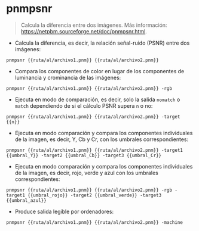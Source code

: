 # pnmpsnr

> Calcula la diferencia entre dos imágenes.
> Más información: <https://netpbm.sourceforge.net/doc/pnmpsnr.html>.

- Calcula la diferencia, es decir, la relación señal-ruido (PSNR) entre dos imágenes:

`pnmpsnr {{ruta/al/archivo1.pnm}} {{ruta/al/archivo2.pnm}}`

- Compara los componentes de color en lugar de los componentes de luminancia y crominancia de las imágenes:

`pnmpsnr {{ruta/al/archivo1.pnm}} {{ruta/al/archivo2.pnm}} -rgb`

- Ejecuta en modo de comparación, es decir, solo la salida `nomatch` o `match` dependiendo de si el cálculo PSNR supera `n` o no:

`pnmpsnr {{ruta/al/archivo1.pnm}} {{ruta/al/archivo2.pnm}} -target {{n}}`

- Ejecuta en modo comparación y compara los componentes individuales de la imagen, es decir, Y, Cb y Cr, con los umbrales correspondientes:

`pnmpsnr {{ruta/al/archivo1.pnm}} {{ruta/al/archivo2.pnm}} -target1 {{umbral_Y}} -target2 {{umbral_Cb}} -target3 {{umbral_Cr}}`

- Ejecuta en modo comparación y compara los componentes individuales de la imagen, es decir, rojo, verde y azul con los umbrales correspondientes:

`pnmpsnr {{ruta/al/archivo1.pnm}} {{ruta/al/archivo2.pnm}} -rgb -target1 {{umbral_rojo}} -target2 {{umbral_verde}} -target3 {{umbral_azul}}`

- Produce salida legible por ordenadores:

`pnmpsnr {{ruta/al/archivo1.pnm}} {{ruta/al/archivo2.pnm}} -machine`
